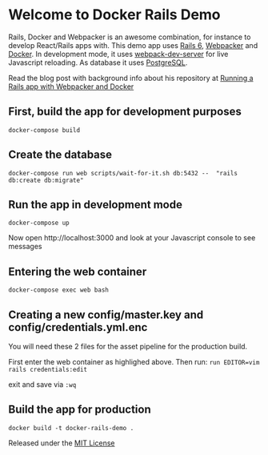 # Welcome to Docker Rails Demo
Rails, Docker and Webpacker is an awesome combination, for instance to develop React/Rails apps with.
This demo app uses [Rails 6](https://rubyonrails.org/), [Webpacker](https://github.com/rails/webpacker) and [Docker](https://www.docker.com/). In development mode, it uses [webpack-dev-server](https://github.com/webpack/webpack-dev-server) for live Javascript reloading. As database it uses [PostgreSQL](https://www.postgresql.org/).

Read the blog post with background info about his repository at [Running a Rails app with Webpacker and Docker](https://medium.com/@dirkdk/running-a-rails-app-with-webpacker-and-docker-8d29153d3446)

## First, build the app for development purposes
`docker-compose build`

## Create the database
`docker-compose run web scripts/wait-for-it.sh db:5432 --  "rails db:create db:migrate"`

## Run the app in development mode
`docker-compose up`

Now open http://localhost:3000 and look at your Javascript console to see messages

## Entering the web container
`docker-compose exec web bash`

## Creating a new config/master.key and config/credentials.yml.enc
You will need these 2 files for the asset pipeline for the production build.

First enter the web container as highlighed above. Then run:
`run EDITOR=vim rails credentials:edit`

exit and save via `:wq`

## Build the app for production
`docker build -t docker-rails-demo .`

Released under the  [MIT License](https://opensource.org/licenses/MIT)

